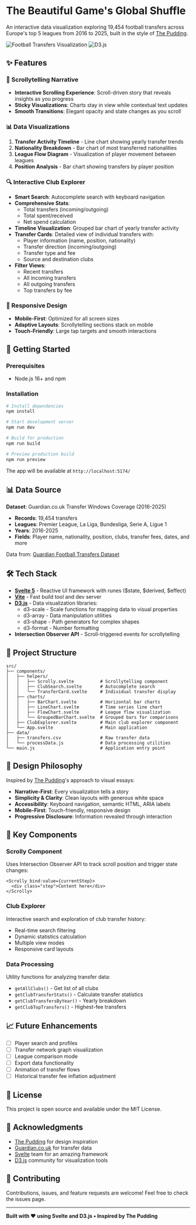 # The Beautiful Game's Global Shuffle

An interactive data visualization exploring 19,454 football transfers across Europe's top 5 leagues from 2016 to 2025, built in the style of [The Pudding](https://pudding.cool).

![Football Transfers Visualization](https://img.shields.io/badge/Svelte-5-FF3E00?style=flat&logo=svelte)
![D3.js](https://img.shields.io/badge/D3.js-Visualizations-F9A03C?style=flat&logo=d3.js)

## ✨ Features

### 📖 Scrollytelling Narrative
- **Interactive Scrolling Experience**: Scroll-driven story that reveals insights as you progress
- **Sticky Visualizations**: Charts stay in view while contextual text updates
- **Smooth Transitions**: Elegant opacity and state changes as you scroll

### 📊 Data Visualizations
1. **Transfer Activity Timeline** - Line chart showing yearly transfer trends
2. **Nationality Breakdown** - Bar chart of most transferred nationalities
3. **League Flow Diagram** - Visualization of player movement between leagues
4. **Position Analysis** - Bar chart showing transfers by player position

### 🔍 Interactive Club Explorer
- **Smart Search**: Autocomplete search with keyboard navigation
- **Comprehensive Stats**:
  - Total transfers (incoming/outgoing)
  - Total spent/received
  - Net spend calculation
- **Timeline Visualization**: Grouped bar chart of yearly transfer activity
- **Transfer Cards**: Detailed view of individual transfers with:
  - Player information (name, position, nationality)
  - Transfer direction (incoming/outgoing)
  - Transfer type and fee
  - Source and destination clubs
- **Filter Views**:
  - Recent transfers
  - All incoming transfers
  - All outgoing transfers
  - Top transfers by fee

### 📱 Responsive Design
- **Mobile-First**: Optimized for all screen sizes
- **Adaptive Layouts**: Scrollytelling sections stack on mobile
- **Touch-Friendly**: Large tap targets and smooth interactions

## 🚀 Getting Started

### Prerequisites
- Node.js 16+ and npm

### Installation

```bash
# Install dependencies
npm install

# Start development server
npm run dev

# Build for production
npm run build

# Preview production build
npm run preview
```

The app will be available at `http://localhost:5174/`

## 📊 Data Source

**Dataset**: Guardian.co.uk Transfer Windows Coverage (2016-2025)
- **Records**: 19,454 transfers
- **Leagues**: Premier League, La Liga, Bundesliga, Serie A, Ligue 1
- **Years**: 2016-2025
- **Fields**: Player name, nationality, position, clubs, transfer fees, dates, and more

Data from: [Guardian Football Transfers Dataset](https://github.com/vibedatascience/guardiancouk_football_transfers_data)

## 🛠️ Tech Stack

- **[Svelte 5](https://svelte.dev/)** - Reactive UI framework with runes ($state, $derived, $effect)
- **[Vite](https://vitejs.dev/)** - Fast build tool and dev server
- **[D3.js](https://d3js.org/)** - Data visualization libraries:
  - d3-scale - Scale functions for mapping data to visual properties
  - d3-array - Data manipulation utilities
  - d3-shape - Path generators for complex shapes
  - d3-format - Number formatting
- **Intersection Observer API** - Scroll-triggered events for scrollytelling

## 📁 Project Structure

```
src/
├── components/
│   ├── helpers/
│   │   ├── Scrolly.svelte          # Scrollytelling component
│   │   ├── ClubSearch.svelte       # Autocomplete search
│   │   └── TransferCard.svelte     # Individual transfer display
│   ├── charts/
│   │   ├── BarChart.svelte         # Horizontal bar charts
│   │   ├── LineChart.svelte        # Time series line chart
│   │   ├── FlowChart.svelte        # League flow visualization
│   │   └── GroupedBarChart.svelte  # Grouped bars for comparisons
│   ├── ClubExplorer.svelte         # Main club explorer component
│   └── App.svelte                  # Main application
├── data/
│   ├── transfers.csv               # Raw transfer data
│   └── processData.js              # Data processing utilities
└── main.js                         # Application entry point
```

## 🎨 Design Philosophy

Inspired by [The Pudding](https://pudding.cool)'s approach to visual essays:

- **Narrative-First**: Every visualization tells a story
- **Simplicity & Clarity**: Clean layouts with generous white space
- **Accessibility**: Keyboard navigation, semantic HTML, ARIA labels
- **Mobile-First**: Touch-friendly, responsive design
- **Progressive Disclosure**: Information revealed through interaction

## 🌟 Key Components

### Scrolly Component
Uses Intersection Observer API to track scroll position and trigger state changes:
```svelte
<Scrolly bind:value={currentStep}>
  <div class="step">Content here</div>
</Scrolly>
```

### Club Explorer
Interactive search and exploration of club transfer history:
- Real-time search filtering
- Dynamic statistics calculation
- Multiple view modes
- Responsive card layouts

### Data Processing
Utility functions for analyzing transfer data:
- `getAllClubs()` - Get list of all clubs
- `getClubTransferStats()` - Calculate transfer statistics
- `getClubTransfersByYear()` - Yearly breakdown
- `getClubTopTransfers()` - Highest-fee transfers

## 📈 Future Enhancements

- [ ] Player search and profiles
- [ ] Transfer network graph visualization
- [ ] League comparison mode
- [ ] Export data functionality
- [ ] Animation of transfer flows
- [ ] Historical transfer fee inflation adjustment

## 📝 License

This project is open source and available under the MIT License.

## 🙏 Acknowledgments

- [The Pudding](https://pudding.cool) for design inspiration
- [Guardian.co.uk](https://www.theguardian.com) for transfer data
- [Svelte](https://svelte.dev/) team for an amazing framework
- [D3.js](https://d3js.org/) community for visualization tools

## 🤝 Contributing

Contributions, issues, and feature requests are welcome! Feel free to check the issues page.

---

**Built with ❤️ using Svelte and D3.js • Inspired by The Pudding**